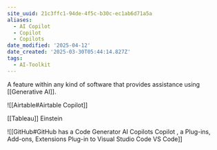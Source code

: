 ```yaml
---
site_uuid: 21c3ffc1-94de-4f5c-b30c-ec1ab6d71a5a
aliases:
  - AI Copilot
  - Copilot
  - Copilots
date_modified: '2025-04-12'
date_created: '2025-03-30T05:44:14.827Z'
tags:
  - AI-Toolkit
---
```
































A feature within any kind of software that provides assistance using [[Generative AI]].

![[Airtable#Airtable Copilot]]

[[Tableau]] Einstein

![[GitHub#GitHub has a Code Generator AI Copilots Copilot , a Plug-ins, Add-ons, Extensions Plug-in to Visual Studio Code VS Code]]